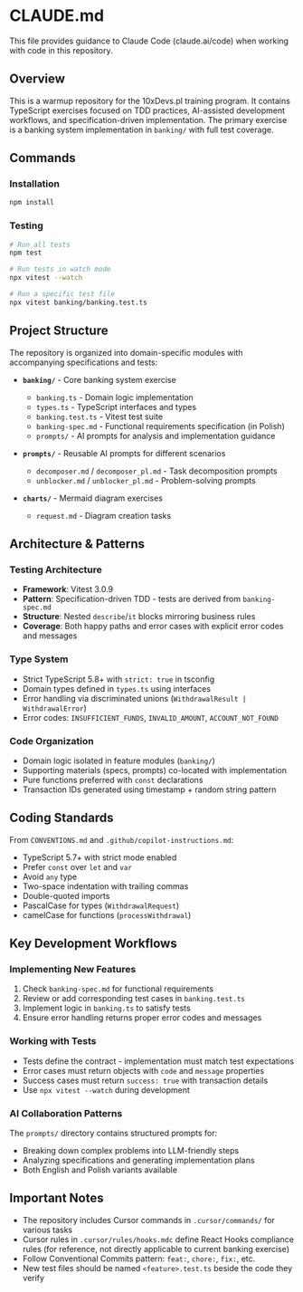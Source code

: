 # CLAUDE.md

This file provides guidance to Claude Code (claude.ai/code) when working with code in this repository.

## Overview

This is a warmup repository for the 10xDevs.pl training program. It contains TypeScript exercises focused on TDD practices, AI-assisted development workflows, and specification-driven implementation. The primary exercise is a banking system implementation in `banking/` with full test coverage.

## Commands

### Installation
```bash
npm install
```

### Testing
```bash
# Run all tests
npm test

# Run tests in watch mode
npx vitest --watch

# Run a specific test file
npx vitest banking/banking.test.ts
```

## Project Structure

The repository is organized into domain-specific modules with accompanying specifications and tests:

- **`banking/`** - Core banking system exercise
  - `banking.ts` - Domain logic implementation
  - `types.ts` - TypeScript interfaces and types
  - `banking.test.ts` - Vitest test suite
  - `banking-spec.md` - Functional requirements specification (in Polish)
  - `prompts/` - AI prompts for analysis and implementation guidance

- **`prompts/`** - Reusable AI prompts for different scenarios
  - `decomposer.md` / `decomposer_pl.md` - Task decomposition prompts
  - `unblocker.md` / `unblocker_pl.md` - Problem-solving prompts

- **`charts/`** - Mermaid diagram exercises
  - `request.md` - Diagram creation tasks

## Architecture & Patterns

### Testing Architecture
- **Framework**: Vitest 3.0.9
- **Pattern**: Specification-driven TDD - tests are derived from `banking-spec.md`
- **Structure**: Nested `describe`/`it` blocks mirroring business rules
- **Coverage**: Both happy paths and error cases with explicit error codes and messages

### Type System
- Strict TypeScript 5.8+ with `strict: true` in tsconfig
- Domain types defined in `types.ts` using interfaces
- Error handling via discriminated unions (`WithdrawalResult | WithdrawalError`)
- Error codes: `INSUFFICIENT_FUNDS`, `INVALID_AMOUNT`, `ACCOUNT_NOT_FOUND`

### Code Organization
- Domain logic isolated in feature modules (`banking/`)
- Supporting materials (specs, prompts) co-located with implementation
- Pure functions preferred with `const` declarations
- Transaction IDs generated using timestamp + random string pattern

## Coding Standards

From `CONVENTIONS.md` and `.github/copilot-instructions.md`:
- TypeScript 5.7+ with strict mode enabled
- Prefer `const` over `let` and `var`
- Avoid `any` type
- Two-space indentation with trailing commas
- Double-quoted imports
- PascalCase for types (`WithdrawalRequest`)
- camelCase for functions (`processWithdrawal`)

## Key Development Workflows

### Implementing New Features
1. Check `banking-spec.md` for functional requirements
2. Review or add corresponding test cases in `banking.test.ts`
3. Implement logic in `banking.ts` to satisfy tests
4. Ensure error handling returns proper error codes and messages

### Working with Tests
- Tests define the contract - implementation must match test expectations
- Error cases must return objects with `code` and `message` properties
- Success cases must return `success: true` with transaction details
- Use `npx vitest --watch` during development

### AI Collaboration Patterns
The `prompts/` directory contains structured prompts for:
- Breaking down complex problems into LLM-friendly steps
- Analyzing specifications and generating implementation plans
- Both English and Polish variants available

## Important Notes

- The repository includes Cursor commands in `.cursor/commands/` for various tasks
- Cursor rules in `.cursor/rules/hooks.mdc` define React Hooks compliance rules (for reference, not directly applicable to current banking exercise)
- Follow Conventional Commits pattern: `feat:`, `chore:`, `fix:`, etc.
- New test files should be named `<feature>.test.ts` beside the code they verify
